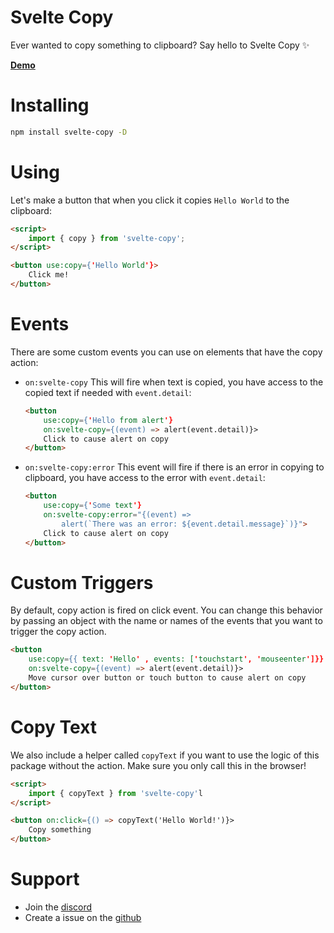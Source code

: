 # Svelte Copy

Ever wanted to copy something to clipboard? Say hello to Svelte Copy ✨

[**Demo**](https://svelte-copy.vercel.app/)

# Installing

```sh
npm install svelte-copy -D
```

# Using

Let's make a button that when you click it copies `Hello World` to the clipboard:

```html
<script>
    import { copy } from 'svelte-copy';
</script>

<button use:copy={'Hello World'}>
    Click me!
</button>
```

# Events

There are some custom events you can use on elements that have the copy action:

-   `on:svelte-copy`
    This will fire when text is copied, you have access to the copied text if needed with `event.detail`:

    ```html
    <button
        use:copy={'Hello from alert'}
        on:svelte-copy={(event) => alert(event.detail)}>
        Click to cause alert on copy
    </button>
    ```

-   `on:svelte-copy:error`
    This event will fire if there is an error in copying to clipboard, you have access to the error with `event.detail`:

    ```html
    <button
        use:copy={'Some text'}
        on:svelte-copy:error="{(event) =>
            alert(`There was an error: ${event.detail.message}`)}">
        Click to cause alert on copy
    </button>
    ```

# Custom Triggers

By default, copy action is fired on click event. You can change this behavior by passing an object with the name or names of the events that you want to trigger the copy action.

```html
<button
    use:copy={{ text: 'Hello' , events: ['touchstart', 'mouseenter']}}
    on:svelte-copy={(event) => alert(event.detail)}>
    Move cursor over button or touch button to cause alert on copy
</button>
```

# Copy Text

We also include a helper called `copyText` if you want to use the logic of this package without the action. Make sure you only call this in the browser!

```html
<script>
    import { copyText } from 'svelte-copy'l
</script>

<button on:click={() => copyText('Hello World!')}>
    Copy something
</button>
```

# Support

-   Join the [discord](https://discord.gg/2Vd4wAjJnm)<br>
-   Create a issue on the [github](https://github.com/ghostdevv/svelte-copy)
